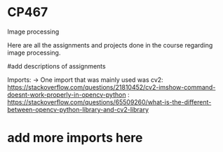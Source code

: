 # CP467
Image processing

Here are all the assignments and projects done in the course regarding image processing. 

#add descriptions of assignments

Imports:
-> One import that was mainly used was cv2: https://stackoverflow.com/questions/21810452/cv2-imshow-command-doesnt-work-properly-in-opencv-python
                                          : https://stackoverflow.com/questions/65509260/what-is-the-different-between-opencv-python-library-and-cv2-library
                                          
# add more imports here


